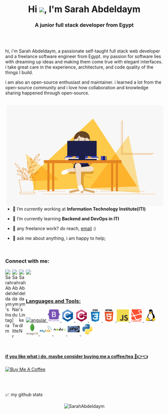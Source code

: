 
<h1 align="center">Hi <img src="https://media.giphy.com/media/hvRJCLFzcasrR4ia7z/giphy.gif" width="25px">, I'm Sarah Abdeldaym</h1>
<h3 align="center">A junior full stack developer from Egypt</h3>

<br />
<br /> 

hi, i'm Sarah Abdeldaym, a passionate self-taught full stack web developer and a freelance software engineer from Egypt. my passion for software lies with dreaming up ideas and making them come true with elegant interfaces. i take great care in the experience, architecture, and code quality of the things I build.

i am also an open-source enthusiast and maintainer. i learned a lot from the open-source community and i love how collaboration and knowledge sharing happened through open-source.
<br />
<br />

<img align="right" alt="GIF" src="https://github.com/SarahAbdeldaym/ITI/blob/master/sarah/code.gif" width="500" height="320" /> 

- 🔭 I’m currently working at **Information Technology Institute(ITI)**

- 🌱 I’m currently learning **Backend and DevOps in ITI**
- 💼 any freelance work? do reach, [email](mailto:sarahabdeldaym@gmail.com) :)
- 💬 ask me about anything, i am happy to help;

<br />

  
<h3 align="left">Connect with me:</h3>
<a href="https://www.instagram.com/sarahabdeldaim/?hl=en">
  <img align="left" alt="SarahAbdeldaym's Instagram" width="22px" src="https://raw.githubusercontent.com/hussainweb/hussainweb/main/icons/instagram.png" />
</a>
<a href="https://twitter.com/abdeldaym_sarah">
  <img align="left" alt="SarahAbdeldaym Naidu | Twitter" width="22px" src="https://raw.githubusercontent.com/peterthehan/peterthehan/master/assets/twitter.svg" />
</a>
<a href="https://www.linkedin.com/in/sarah-abd-eldaym-594368183/">
  <img align="left" alt="SarahAbdeldaym's LinkedIN" width="22px" src="https://raw.githubusercontent.com/peterthehan/peterthehan/master/assets/linkedin.svg" />


![](https://visitor-badge.glitch.me/badge?page_id=SarahAbdeldaym.SarahAbdeldaym)

<br />
<br />



<h3 align="left">Languages and Tools:</h3>
<p align="left"> <a href="https://angular.io" target="_blank" rel="noreferrer"> <img src="https://angular.io/assets/images/logos/angular/angular.svg" alt="angular" width="40" height="40"/> </a> <a href="https://getbootstrap.com" target="_blank" rel="noreferrer"> <img src="https://raw.githubusercontent.com/devicons/devicon/master/icons/bootstrap/bootstrap-plain-wordmark.svg" alt="bootstrap" width="40" height="40"/> </a> <a href="https://www.cprogramming.com/" target="_blank" rel="noreferrer"> <img src="https://raw.githubusercontent.com/devicons/devicon/master/icons/c/c-original.svg" alt="c" width="40" height="40"/> </a> <a href="https://www.w3schools.com/cpp/" target="_blank" rel="noreferrer"> <img src="https://raw.githubusercontent.com/devicons/devicon/master/icons/cplusplus/cplusplus-original.svg" alt="cplusplus" width="40" height="40"/> </a> <a href="https://www.w3schools.com/css/" target="_blank" rel="noreferrer"> <img src="https://raw.githubusercontent.com/devicons/devicon/master/icons/css3/css3-original-wordmark.svg" alt="css3" width="40" height="40"/> </a> <a href="https://www.w3.org/html/" target="_blank" rel="noreferrer"> <img src="https://raw.githubusercontent.com/devicons/devicon/master/icons/html5/html5-original-wordmark.svg" alt="html5" width="40" height="40"/> </a> <a href="https://developer.mozilla.org/en-US/docs/Web/JavaScript" target="_blank" rel="noreferrer"> <img src="https://raw.githubusercontent.com/devicons/devicon/master/icons/javascript/javascript-original.svg" alt="javascript" width="40" height="40"/> </a> <a href="https://laravel.com/" target="_blank" rel="noreferrer"> <img src="https://raw.githubusercontent.com/devicons/devicon/master/icons/laravel/laravel-plain-wordmark.svg" alt="laravel" width="40" height="40"/> </a> <a href="https://www.linux.org/" target="_blank" rel="noreferrer"> <img src="https://raw.githubusercontent.com/devicons/devicon/master/icons/linux/linux-original.svg" alt="linux" width="40" height="40"/> </a> <a href="https://www.mongodb.com/" target="_blank" rel="noreferrer"> <img src="https://raw.githubusercontent.com/devicons/devicon/master/icons/mongodb/mongodb-original-wordmark.svg" alt="mongodb" width="40" height="40"/> </a> <a href="https://www.mysql.com/" target="_blank" rel="noreferrer"> <img src="https://raw.githubusercontent.com/devicons/devicon/master/icons/mysql/mysql-original-wordmark.svg" alt="mysql" width="40" height="40"/> </a> <a href="https://nodejs.org" target="_blank" rel="noreferrer"> <img src="https://raw.githubusercontent.com/devicons/devicon/master/icons/nodejs/nodejs-original-wordmark.svg" alt="nodejs" width="40" height="40"/> </a> <a href="https://www.php.net" target="_blank" rel="noreferrer"> <img src="https://raw.githubusercontent.com/devicons/devicon/master/icons/php/php-original.svg" alt="php" width="40" height="40"/> </a> <a href="https://www.python.org" target="_blank" rel="noreferrer"> <img src="https://raw.githubusercontent.com/devicons/devicon/master/icons/python/python-original.svg" alt="python" width="40" height="40"/> </a> <a href="https://reactjs.org/" target="_blank" rel="noreferrer"> 
  
  
<br />
<br />
<br /> 
  
#### if you like what i do, maybe consider buying me a coffee/tea 🥺👉👈

<a href="https://www.buymeacoffee.com/sarahabdeldaym" target="_blank"><img src="https://cdn.buymeacoffee.com/buttons/v2/default-red.png" alt="Buy Me A Coffee" width="150" ></a>


<br />
<br /> 
  
📈 my github stats

<p align="center"> <img src="https://github-readme-stats.vercel.app/api?username=SarahAbdeldaym&show_icons=true&theme=gotham" alt="SarahAbdeldaym" />



